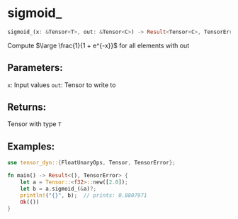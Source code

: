 # sigmoid_
```rust
sigmoid_(x: &Tensor<T>, out: &Tensor<C>) -> Result<Tensor<C>, TensorError>
```
Compute $\large \frac{1}{1 + e^{-x}}$ for all elements with out

## Parameters:
`x`: Input values
`out`: Tensor to write to

## Returns:
Tensor with type `T`

## Examples:
```rust
use tensor_dyn::{FloatUnaryOps, Tensor, TensorError};

fn main() -> Result<(), TensorError> {
    let a = Tensor::<f32>::new([2.0]);
    let b = a.sigmoid_(&a)?;
    println!("{}", b);  // prints: 0.8807971
    Ok(())
}
```